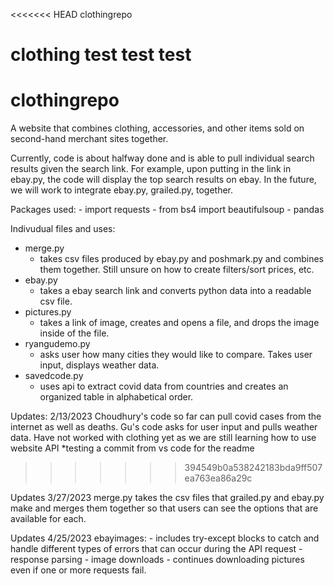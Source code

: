 <<<<<<< HEAD
clothingrepo

clothing test test test 
=======
# clothingrepo

A website that combines clothing, accessories, and other items sold on second-hand merchant sites together. 

Currently, code is about halfway done and is able to pull individual search results given the search link. For example, upon putting in the link in ebay.py, the code will display the top search results on ebay. In the future, we will work to integrate ebay.py, grailed.py, together. 

Packages used:
    - import requests
    - from bs4 import beautifulsoup
    - pandas

Indivudual files and uses:
- merge.py
    - takes csv files produced by ebay.py and poshmark.py and combines them together. Still unsure on how to create filters/sort prices, etc. 
- ebay.py  
    - takes a ebay search link and converts python data into a readable csv file. 
- pictures.py
    - takes a link of image, creates and opens a file, and drops the image inside of the file. 
- ryangudemo.py
    - asks user how many cities they would like to compare. Takes user input, displays weather data.
- savedcode.py 
    - uses api to extract covid data from countries and creates an organized table in alphabetical order. 
    

Updates: 2/13/2023
Choudhury's code so far can pull covid cases from the internet as well as deaths. Gu's code asks for user input and pulls weather data. Have not worked with clothing yet as we are still learning how to use website API 
*testing a commit from vs code for the readme
>>>>>>> 394549b0a538242183bda9ff507ea763ea86a29c

Updates 3/27/2023
merge.py takes the csv files that grailed.py and ebay.py make and merges them together so that users can see the options that are available for each. 

Updates 4/25/2023
ebayimages: 
    - includes try-except blocks to catch and handle different types of errors that can occur during the API request
    - response parsing
    - image downloads 
    - continues downloading pictures even if one or more requests fail.    
